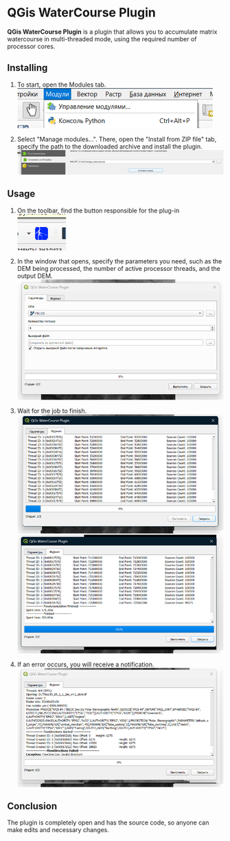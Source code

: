 # QGis WaterCourse Plugin

**QGis WaterCourse Plugin** is a plugin that allows you to accumulate matrix watercourse in multi-threaded mode, using the required number of processor cores.

## Installing

1. To start, open the Modules tab.
![module tab](images/1.png)

2. Select "Manage modules...". There, open the "Install from ZIP file" tab, specify the path to the downloaded archive and install the plugin.
![install from zip](images/2.png)

## Usage

1. On the toolbar, find the button responsible for the plug-in
![plugin toolbar button](images/3.png)

2. In the window that opens, specify the parameters you need, such as the DEM being processed, the number of active processor threads, and the output DEM.
![configuration](images/4.png)

3. Wait for the job to finish.
![processing](images/5.png)
![finished](images/6.png)

4. If an error occurs, you will receive a notification.
![exception](images/7.png)

## Conclusion

The plugin is completely open and has the source code, so anyone can make edits and necessary changes.
